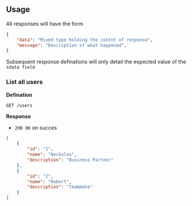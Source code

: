 ## Usage

All responses will have the form

```json
{
	"data": "Mixed type holding the contnt of response",
	"message": "Description of what happened",
}
```

Subsequent response definations will only detail the expected value of the `sdata field`

### List all users

**Defination**

`GET /users`

**Response**

- `200 OK` on succes

```json
[
	{
		"id": "1",
		"name": "Nockolas",
		"description": "Business Partner"
	},
	{
		"id": "2",
		"name": "Robert",
		"description": "Teammate"
	}	
]